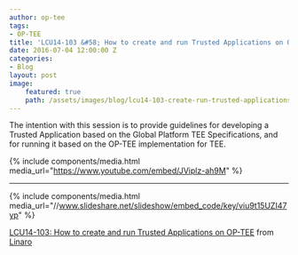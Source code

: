 ```yaml
---
author: op-tee
tags:
- OP-TEE
title: 'LCU14-103 &#58; How to create and run Trusted Applications on OP-TEE'
date: 2016-07-04 12:00:00 Z
categories:
- Blog
layout: post
image:
    featured: true
    path: /assets/images/blog/lcu14-103-create-run-trusted-applications-op-tee-image.jpg
---
```


The intention with this session is to provide guidelines for developing a Trusted Application based on the Global Platform TEE Specifications, and for running it based on the OP-TEE implementation for TEE.

{% include components/media.html media_url="https://www.youtube.com/embed/JViplz-ah9M" %}

--------

{% include components/media.html media_url="//www.slideshare.net/slideshow/embed_code/key/viu9t15UZI47yp" %}


[LCU14-103: How to create and run Trusted Applications on OP-TEE](https://www.slideshare.net/linaroorg/lcu14103-how-to-create-and-run-trusted-applications-on-optee) from [Linaro](http://www.slideshare.net/linaroorg)
